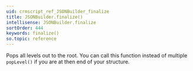 ```yaml
---
uid: crmscript_ref_JSONBuilder_finalize
title: JSONBuilder.finalize()
intellisense: JSONBuilder.finalize
sortOrder: 444
keywords: finalize()
so.topic: reference
---
```


Pops all levels out to the root. You can call this function instead of multiple `popLevel()` if you are at then end of your structure.



